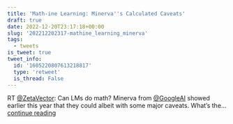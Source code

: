 ```yaml
---
title: 'Math-ine Learning: Minerva''s Calculated Caveats'
draft: true
date: 2022-12-20T23:17:18+00:00
slug: '202212202317-mathine_learning_minerva'
tags:
  - tweets
is_tweet: true
tweet_info:
  id: '1605220807613218817'
  type: 'retweet'
  is_thread: False
---
```




RT [@ZetaVector](https://x.com/ZetaVector): Can LMs do math? Minerva from [@GoogleAI](https://x.com/GoogleAI) showed earlier this year that they could albeit with some major caveats. What’s the… [continue reading](https://x.com/sytelus/status/1605220807613218817)
